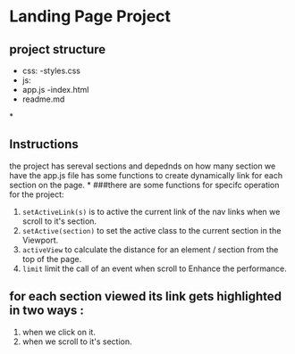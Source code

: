 # Landing Page Project

## project structure

- css:
  -styles.css
- js:
- app.js
  -index.html
- readme.md

\*

## Instructions

the project has sereval sections and depednds on how many section we have
the app.js file has some functions to create dynamically link for each section on the page. \*
###there are some functions for specifc operation for the project:

1. `setActiveLink(s)` is to active the current link of the nav links when we scroll to it's section.
2. `setActive(section)` to set the active class to the current section in the Viewport.
3. `activeView` to calculate the distance for an element / section from the top of the page.
4. `limit` limit the call of an event when scroll to Enhance the performance.

## for each section viewed its link gets highlighted in two ways :

1. when we click on it.
2. when we scroll to it's section.
